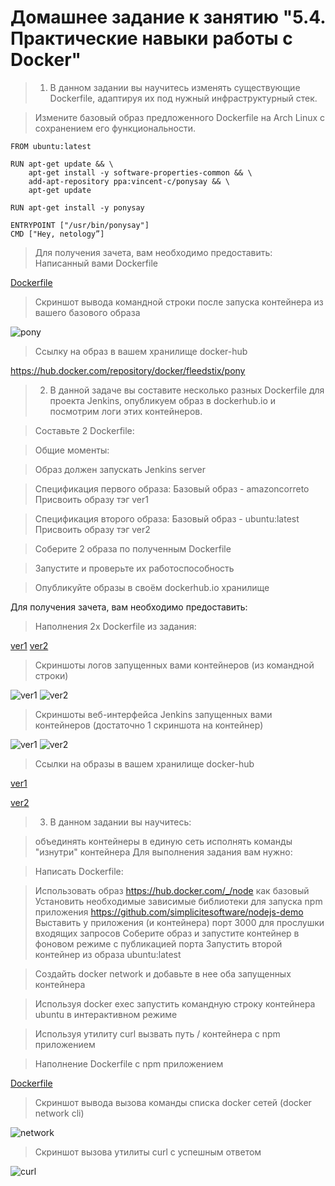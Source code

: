 # Домашнее задание к занятию "5.4. Практические навыки работы с Docker"

> 1. В данном задании вы научитесь изменять существующие Dockerfile, адаптируя их под нужный инфраструктурный стек.

> Измените базовый образ предложенного Dockerfile на Arch Linux c сохранением его функциональности.
```
FROM ubuntu:latest

RUN apt-get update && \
    apt-get install -y software-properties-common && \
    add-apt-repository ppa:vincent-c/ponysay && \
    apt-get update
 
RUN apt-get install -y ponysay

ENTRYPOINT ["/usr/bin/ponysay"]
CMD ["Hey, netology”]
```
>  Для получения зачета, вам необходимо предоставить:
Написанный вами Dockerfile

[Dockerfile](./1/Dockerfile)

> Скриншот вывода командной строки после запуска контейнера из вашего базового образа

![pony](./1/pony.png)

> Ссылку на образ в вашем хранилище docker-hub

https://hub.docker.com/repository/docker/fleedstix/pony

> 2. В данной задаче вы составите несколько разных Dockerfile для проекта Jenkins, опубликуем образ в dockerhub.io и посмотрим логи этих контейнеров.

> Составьте 2 Dockerfile:

> Общие моменты:

> Образ должен запускать Jenkins server

>Спецификация первого образа:
>Базовый образ - amazoncorreto
Присвоить образу тэг ver1

>Спецификация второго образа:
Базовый образ - ubuntu:latest
Присвоить образу тэг ver2

> Соберите 2 образа по полученным Dockerfile

> Запустите и проверьте их работоспособность

> Опубликуйте образы в своём dockerhub.io хранилище

Для получения зачета, вам необходимо предоставить:

> Наполнения 2х Dockerfile из задания:

[ver1](./2/ver1/Dockerfile)
[ver2](./2/ver2/Dockerfile)

> Скриншоты логов запущенных вами контейнеров (из командной строки)

![ver1](./2/ver1/ver1logs.png)
![ver2](./2/ver2/ver2logs.png)

> Скриншоты веб-интерфейса Jenkins запущенных вами контейнеров (достаточно 1 скриншота на контейнер)

![ver1](./2/ver1/ver1.png)
![ver2](./2/ver2/ver2.png)

> Ссылки на образы в вашем хранилище docker-hub

[ver1](https://hub.docker.com/layers/fleedstix/jenkins/ver1/images/sha256-fa058a45e801c8ca5f556989d8c9ef25bf0ecee2f2750e2676cbee6a238e7f96?context=repo)

[ver2](https://hub.docker.com/layers/fleedstix/jenkins/ver2/images/sha256-26654f72ad19025f3c74e19a83b4ff69e3be9fbd8835a9629031ffd43ceb6c23?context=explore)

> 3. В данном задании вы научитесь:

> объединять контейнеры в единую сеть
исполнять команды "изнутри" контейнера
Для выполнения задания вам нужно:

> Написать Dockerfile:

> Использовать образ https://hub.docker.com/_/node как базовый
Установить необходимые зависимые библиотеки для запуска npm приложения https://github.com/simplicitesoftware/nodejs-demo
Выставить у приложения (и контейнера) порт 3000 для прослушки входящих запросов
Соберите образ и запустите контейнер в фоновом режиме с публикацией порта
Запустить второй контейнер из образа ubuntu:latest

> Создайть docker network и добавьте в нее оба запущенных контейнера

> Используя docker exec запустить командную строку контейнера ubuntu в интерактивном режиме

> Используя утилиту curl вызвать путь / контейнера с npm приложением

> Наполнение Dockerfile с npm приложением

[Dockerfile](./3/Dockerfile)

> Скриншот вывода вызова команды списка docker сетей (docker network cli)

![network](./3/network.png)

> Скриншот вызова утилиты curl с успешным ответом

![curl](./3/curl.png)